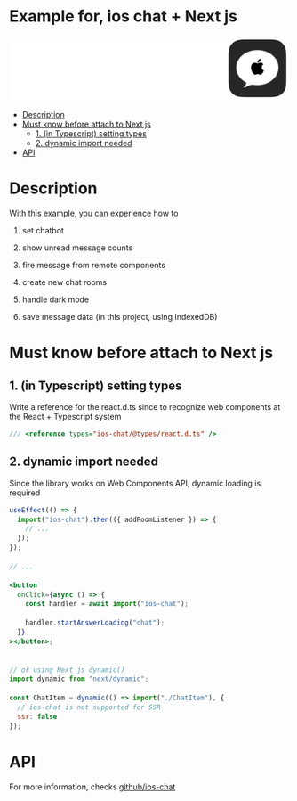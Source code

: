 # Example for, ios chat + Next js

<p align="center">
  <img src="./public/example-nextjs.png" />
</p>

- [Description](#Description)
- [Must know before attach to Next js](#must-know-before-attach-to-next-js)
   * [1. (in Typescript) setting types](#1-in-typescript-setting-types)
   * [2. dynamic import needed](#2-dynamic-import-needed)
- [API](#api)

# Description
With this example, you can experience how to

1. set chatbot

2. show unread message counts

3. fire message from remote components

4. create new chat rooms

5. handle dark mode

6. save message data (in this project, using IndexedDB)


# Must know before attach to Next js

## 1. (in Typescript) setting types

Write a reference for the react.d.ts since to recognize web components at the React + Typescript system

```typescript
/// <reference types="ios-chat/@types/react.d.ts" />
```

## 2. dynamic import needed

Since the library works on Web Components API, dynamic loading is required

```jsx
useEffect(() => {
  import("ios-chat").then(({ addRoomListener }) => {
    // ...
  });
});

// ...

<button
  onClick={async () => {
    const handler = await import("ios-chat");

    handler.startAnswerLoading("chat");
  }}
></button>;


// or using Next js dynamic()
import dynamic from "next/dynamic";

const ChatItem = dynamic(() => import("./ChatItem"), {
  // ios-chat is not supported for SSR
  ssr: false
});

```

# API

For more information, checks [github/ios-chat](https://github.com/keepgo-studio/ios-chat/blob/main/README.md)
